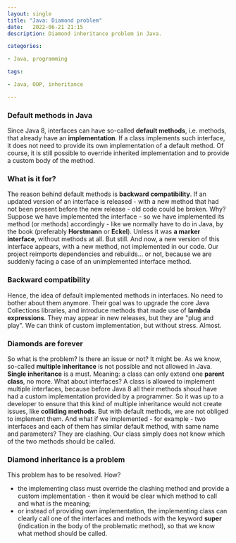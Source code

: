 ```yaml
---
layout: single
title: "Java: Diamond problem"
date:   2022-06-21 21:15
description: Diamond inheritance problem in Java.

categories:

- Java, programming

tags:

- Java, OOP, inheritance

---
```


### Default methods in Java

Since Java 8, interfaces can have so-called **default methods**, i.e. methods,
that already have an **implementation**.
If a class implements such interface, it does not need to provide its own implementation
of a default method. Of course, it is still possible to override inherited implementation
and to provide a custom body of the method.

### What is it for?

The reason behind default methods is **backward compatibility**.
If an updated version of an interface is released - with a new method that 
had not been present before the new release - old code could be broken.
Why? Suppose we have implemented the interface - so we have implemented its
method (or methods) accordingly - like we normally have to do in Java, by the book
(preferably **Horstmann** or **Eckel**).
Unless it was **a marker interface**, without methods at all. But still.
And now, a new version of this interface appears, with a new method, not implemented in our code.
Our project reimports dependencies and rebuilds... or not, because we are suddenly facing
a case of an unimplemented interface method.

### Backward compatibility

Hence, the idea of default implemented methods in interfaces. No need to bother about them anymore.
Their goal was to upgrade the core Java Collections libraries, and introduce methods that
made use of **lambda expressions**. They may appear in new releases, but they are "plug and play". We can think of custom implementation, but
without stress. Almost.

### Diamonds are forever

So what is the problem? Is there an issue or not? It might be.
As we know, so-called **multiple inheritance** is not possible and not allowed in Java.
**Single inheritance** is a must.
Meaning: a class can only extend one **parent class**, no more. What about interfaces?
A class is allowed to implement multiple interfaces, because before Java 8 all their methods
shoud have had a custom implementation provided by a programmer. 
So it was up to a developer to ensure that this kind of multiple inheritance would not create issues, like **colliding methods**.
But with default methods, we are not obliged to implement them.
And what if we implemented - for example - two interfaces and each of them has similar default method, with
same name and parameters? They are clashing. Our class simply does not know which of the two methods should be called.

### Diamond inheritance is a problem

This problem has to be resolved. How?
- the implementing class must override the clashing method and provide a custom implementation - 
then it would be clear which method to call and what is the meaning;
- or instead of providing own implementation, the implementing class can clearly call one of the interfaces and methods
with the keyword **super** (indication in the body of the problematic method), so that we know what method should be called.


